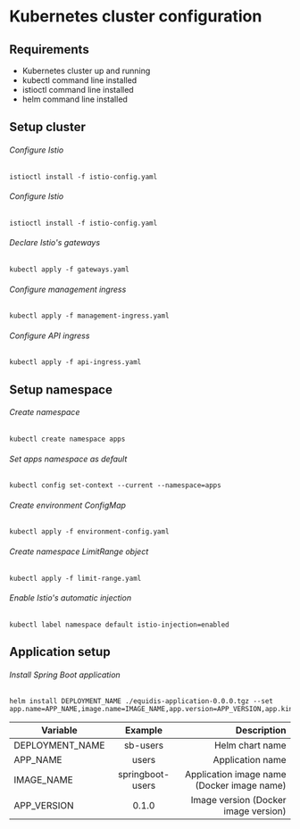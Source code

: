 # Kubernetes cluster configuration

## Requirements

* Kubernetes cluster up and running
* kubectl command line installed
* istioctl command line installed
* helm command line installed

## Setup cluster

###### Configure Istio 

```text
istioctl install -f istio-config.yaml
```

###### Configure Istio

```text
istioctl install -f istio-config.yaml
```

###### Declare Istio's gateways

```text
kubectl apply -f gateways.yaml
```

###### Configure management ingress

```text
kubectl apply -f management-ingress.yaml
```

###### Configure API ingress

```text
kubectl apply -f api-ingress.yaml
```

## Setup namespace

###### Create namespace

```text
kubectl create namespace apps
```

###### Set apps namespace as default

```text
kubectl config set-context --current --namespace=apps
```

###### Create environment ConfigMap

```text
kubectl apply -f environment-config.yaml
```

###### Create namespace LimitRange object

```text
kubectl apply -f limit-range.yaml
```

###### Enable Istio's automatic injection

```text
kubectl label namespace default istio-injection=enabled
```

## Application setup

###### Install Spring Boot application

```text
helm install DEPLOYMENT_NAME ./equidis-application-0.0.0.tgz --set app.name=APP_NAME,image.name=IMAGE_NAME,app.version=APP_VERSION,app.kind=http
```

| Variable        | Example           | Description                                |
| --------------- |:-----------------:| ------------------------------------------:|
| DEPLOYMENT_NAME | sb-users          | Helm chart name                            |
| APP_NAME        | users             | Application name                           |
| IMAGE_NAME      | springboot-users  | Application image name (Docker image name) |
| APP_VERSION     | 0.1.0             | Image version (Docker image version)       |
